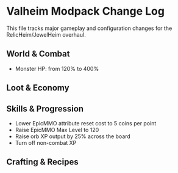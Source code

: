 # Valheim Modpack Change Log

This file tracks major gameplay and configuration changes for the RelicHeim/JewelHeim overhaul.

## World & Combat
- Monster HP: from 120% to 400%

## Loot & Economy

## Skills & Progression
- Lower EpicMMO attribute reset cost to 5 coins per point
- Raise EpicMMO Max Level to 120
- Raise orb XP output by 25% across the board
- Turn off non-combat XP

## Crafting & Recipes
